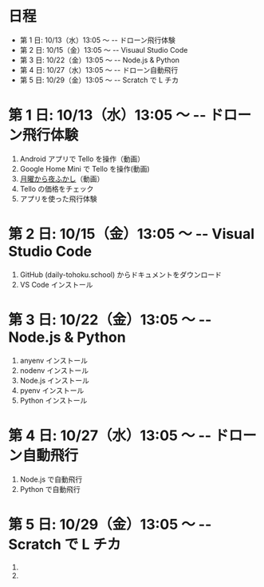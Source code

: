 # 日程
- 第 1 日:  10/13（水）13:05 〜  -- ドローン飛行体験
- 第 2 日:  10/15（金）13:05 〜  -- Visuaul Studio Code
- 第 3 日:  10/22（金）13:05 〜  -- Node.js & Python
- 第 4 日:  10/27（水）13:05 〜  -- ドローン自動飛行
- 第 5 日:  10/29（金）13:05 〜  -- Scratch で L チカ
<p></p>

# 第 1 日: 10/13（水）13:05 〜 -- ドローン飛行体験
1. Android アプリで Tello を操作（動画）
2. Google Home Mini で Tello を操作(動画)
3. [月曜から夜ふかし](https://tver.jp/corner/f0085809)（動画）
4. Tello の価格をチェック
5. アプリを使った飛行体験
<p></p>

# 第 2 日: 10/15（金）13:05 〜 -- Visual Studio Code
1. GitHub (daily-tohoku.school) からドキュメントをダウンロード
2. VS Code インストール
<p></p>

<p></p>

# 第 3 日: 10/22（金）13:05 〜 -- Node.js & Python
1. anyenv インストール
2. nodenv インストール
3. Node.js インストール
4. pyenv インストール
5. Python インストール
<p></p>

# 第 4 日: 10/27（水）13:05 〜 -- ドローン自動飛行
1. Node.js で自動飛行
2. Python で自動飛行
<p></p>

# 第 5 日: 10/29（金）13:05 〜 -- Scratch で L チカ
1.
2.
<p></p>
<div class="page-break"></div>
